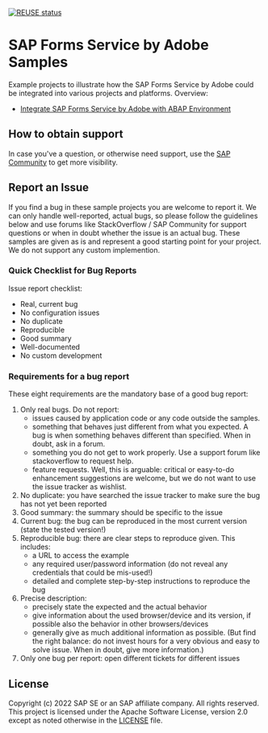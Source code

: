 [![REUSE status](https://api.reuse.software/badge/github.com/SAP-samples/forms-service-by-adobe-samples)](https://api.reuse.software/info/github.com/SAP-samples/sap-forms-service-by-adobe-samples)

# SAP Forms Service by Adobe Samples

Example projects to illustrate how the SAP Forms Service by Adobe could be integrated into various projects and platforms.
Overview:
 - [Integrate SAP Forms Service by Adobe with ABAP Environment](https://github.com/SAP-samples/forms-service-by-adobe-samples/tree/main/abap)

<!--- Register repository https://api.reuse.software/register, then add REUSE badge:
[![REUSE status](https://api.reuse.software/badge/github.com/SAP-samples/REPO-NAME)](https://api.reuse.software/info/github.com/SAP-samples/REPO-NAME)
-->

## How to obtain support
In case you've a question, or otherwise need support, use the [SAP Community](https://answers.sap.com/tags/9f13aee1-834c-4105-8e43-ee442775e5ce) to get more visibility.

## Report an Issue
If you find a bug in these sample projects you are welcome to report it. We can only handle well-reported, actual bugs, so please follow the guidelines below and use forums like StackOverflow / SAP Community for support questions or when in doubt whether the issue is an actual bug. These samples are given as is and represent a good starting point for your project. We do not support any custom implemention.

### Quick Checklist for Bug Reports
Issue report checklist:
- Real, current bug
- No configuration issues
- No duplicate
- Reproducible
- Good summary
- Well-documented
- No custom development

### Requirements for a bug report
These eight requirements are the mandatory base of a good bug report:

1. Only real bugs. Do not report:
   - issues caused by application code or any code outside the samples.
   - something that behaves just different from what you expected. A bug is when something behaves different than specified. When in doubt, ask in a forum.
   - something you do not get to work properly. Use a support forum like stackoverflow to request help.
   - feature requests. Well, this is arguable: critical or easy-to-do enhancement suggestions are welcome, but we do not want to use the issue tracker as wishlist.
2. No duplicate: you have searched the issue tracker to make sure the bug has not yet been reported
3. Good summary: the summary should be specific to the issue
4. Current bug: the bug can be reproduced in the most current version (state the tested version!)
5. Reproducible bug: there are clear steps to reproduce given. This includes:
   - a URL to access the example
   - any required user/password information (do not reveal any credentials that could be mis-used!)
   - detailed and complete step-by-step instructions to reproduce the bug
6. Precise description:
   - precisely state the expected and the actual behavior
   - give information about the used browser/device and its version, if possible also the behavior in other browsers/devices
   - generally give as much additional information as possible. (But find the right balance: do not invest hours for a very obvious and easy to solve issue. When in doubt, give more information.)
7. Only one bug per report: open different tickets for different issues

## License
Copyright (c) 2022 SAP SE or an SAP affiliate company. All rights reserved. This project is licensed under the Apache Software License, version 2.0 except as noted otherwise in the [LICENSE](LICENSE) file.
